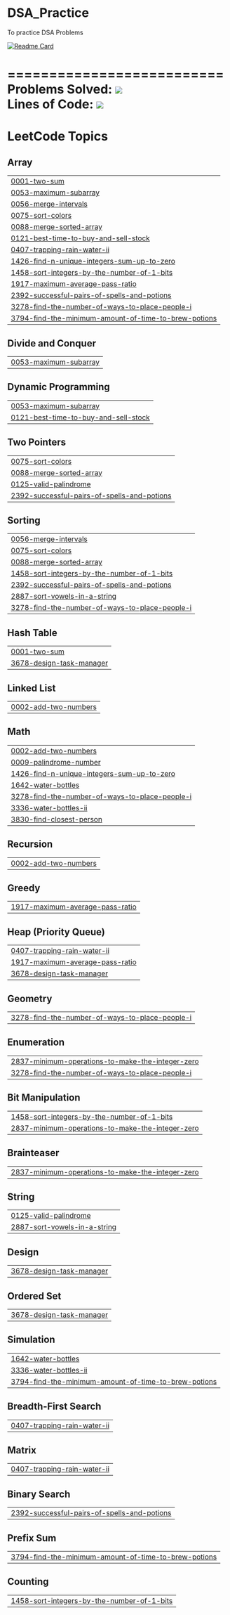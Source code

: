 # DSA_Practice
To practice DSA Problems <br />

[![Readme Card](https://github-readme-stats.vercel.app/api/pin/?username=mudar-hussain&repo=DSA_Practice)](https://github.com/mudar-hussain/DSA_Practice) <br />

========================== <br />
Problems Solved:  [![](https://tokei.rs/b1/github/mudar-hussain/DSA_Practice?category=files)](https://github.com/mudar-hussain/DSA_Practice)<br />
Lines of Code:  [![](https://tokei.rs/b1/github/mudar-hussain/DSA_Practice?category=code)](https://github.com/mudar-hussain/DSA_Practice) <br />
==========================


<!---LeetCode Topics Start-->
# LeetCode Topics
## Array
|  |
| ------- |
| [0001-two-sum](https://github.com/mudar-hussain/DSA_Leetcode_Practice/tree/master/0001-two-sum) |
| [0053-maximum-subarray](https://github.com/mudar-hussain/DSA_Leetcode_Practice/tree/master/0053-maximum-subarray) |
| [0056-merge-intervals](https://github.com/mudar-hussain/DSA_Leetcode_Practice/tree/master/0056-merge-intervals) |
| [0075-sort-colors](https://github.com/mudar-hussain/DSA_Leetcode_Practice/tree/master/0075-sort-colors) |
| [0088-merge-sorted-array](https://github.com/mudar-hussain/DSA_Leetcode_Practice/tree/master/0088-merge-sorted-array) |
| [0121-best-time-to-buy-and-sell-stock](https://github.com/mudar-hussain/DSA_Leetcode_Practice/tree/master/0121-best-time-to-buy-and-sell-stock) |
| [0407-trapping-rain-water-ii](https://github.com/mudar-hussain/DSA_Leetcode_Practice/tree/master/0407-trapping-rain-water-ii) |
| [1426-find-n-unique-integers-sum-up-to-zero](https://github.com/mudar-hussain/DSA_Leetcode_Practice/tree/master/1426-find-n-unique-integers-sum-up-to-zero) |
| [1458-sort-integers-by-the-number-of-1-bits](https://github.com/mudar-hussain/DSA_Leetcode_Practice/tree/master/1458-sort-integers-by-the-number-of-1-bits) |
| [1917-maximum-average-pass-ratio](https://github.com/mudar-hussain/DSA_Leetcode_Practice/tree/master/1917-maximum-average-pass-ratio) |
| [2392-successful-pairs-of-spells-and-potions](https://github.com/mudar-hussain/DSA_Leetcode_Practice/tree/master/2392-successful-pairs-of-spells-and-potions) |
| [3278-find-the-number-of-ways-to-place-people-i](https://github.com/mudar-hussain/DSA_Leetcode_Practice/tree/master/3278-find-the-number-of-ways-to-place-people-i) |
| [3794-find-the-minimum-amount-of-time-to-brew-potions](https://github.com/mudar-hussain/DSA_Leetcode_Practice/tree/master/3794-find-the-minimum-amount-of-time-to-brew-potions) |
## Divide and Conquer
|  |
| ------- |
| [0053-maximum-subarray](https://github.com/mudar-hussain/DSA_Leetcode_Practice/tree/master/0053-maximum-subarray) |
## Dynamic Programming
|  |
| ------- |
| [0053-maximum-subarray](https://github.com/mudar-hussain/DSA_Leetcode_Practice/tree/master/0053-maximum-subarray) |
| [0121-best-time-to-buy-and-sell-stock](https://github.com/mudar-hussain/DSA_Leetcode_Practice/tree/master/0121-best-time-to-buy-and-sell-stock) |
## Two Pointers
|  |
| ------- |
| [0075-sort-colors](https://github.com/mudar-hussain/DSA_Leetcode_Practice/tree/master/0075-sort-colors) |
| [0088-merge-sorted-array](https://github.com/mudar-hussain/DSA_Leetcode_Practice/tree/master/0088-merge-sorted-array) |
| [0125-valid-palindrome](https://github.com/mudar-hussain/DSA_Leetcode_Practice/tree/master/0125-valid-palindrome) |
| [2392-successful-pairs-of-spells-and-potions](https://github.com/mudar-hussain/DSA_Leetcode_Practice/tree/master/2392-successful-pairs-of-spells-and-potions) |
## Sorting
|  |
| ------- |
| [0056-merge-intervals](https://github.com/mudar-hussain/DSA_Leetcode_Practice/tree/master/0056-merge-intervals) |
| [0075-sort-colors](https://github.com/mudar-hussain/DSA_Leetcode_Practice/tree/master/0075-sort-colors) |
| [0088-merge-sorted-array](https://github.com/mudar-hussain/DSA_Leetcode_Practice/tree/master/0088-merge-sorted-array) |
| [1458-sort-integers-by-the-number-of-1-bits](https://github.com/mudar-hussain/DSA_Leetcode_Practice/tree/master/1458-sort-integers-by-the-number-of-1-bits) |
| [2392-successful-pairs-of-spells-and-potions](https://github.com/mudar-hussain/DSA_Leetcode_Practice/tree/master/2392-successful-pairs-of-spells-and-potions) |
| [2887-sort-vowels-in-a-string](https://github.com/mudar-hussain/DSA_Leetcode_Practice/tree/master/2887-sort-vowels-in-a-string) |
| [3278-find-the-number-of-ways-to-place-people-i](https://github.com/mudar-hussain/DSA_Leetcode_Practice/tree/master/3278-find-the-number-of-ways-to-place-people-i) |
## Hash Table
|  |
| ------- |
| [0001-two-sum](https://github.com/mudar-hussain/DSA_Leetcode_Practice/tree/master/0001-two-sum) |
| [3678-design-task-manager](https://github.com/mudar-hussain/DSA_Leetcode_Practice/tree/master/3678-design-task-manager) |
## Linked List
|  |
| ------- |
| [0002-add-two-numbers](https://github.com/mudar-hussain/DSA_Leetcode_Practice/tree/master/0002-add-two-numbers) |
## Math
|  |
| ------- |
| [0002-add-two-numbers](https://github.com/mudar-hussain/DSA_Leetcode_Practice/tree/master/0002-add-two-numbers) |
| [0009-palindrome-number](https://github.com/mudar-hussain/DSA_Leetcode_Practice/tree/master/0009-palindrome-number) |
| [1426-find-n-unique-integers-sum-up-to-zero](https://github.com/mudar-hussain/DSA_Leetcode_Practice/tree/master/1426-find-n-unique-integers-sum-up-to-zero) |
| [1642-water-bottles](https://github.com/mudar-hussain/DSA_Leetcode_Practice/tree/master/1642-water-bottles) |
| [3278-find-the-number-of-ways-to-place-people-i](https://github.com/mudar-hussain/DSA_Leetcode_Practice/tree/master/3278-find-the-number-of-ways-to-place-people-i) |
| [3336-water-bottles-ii](https://github.com/mudar-hussain/DSA_Leetcode_Practice/tree/master/3336-water-bottles-ii) |
| [3830-find-closest-person](https://github.com/mudar-hussain/DSA_Leetcode_Practice/tree/master/3830-find-closest-person) |
## Recursion
|  |
| ------- |
| [0002-add-two-numbers](https://github.com/mudar-hussain/DSA_Leetcode_Practice/tree/master/0002-add-two-numbers) |
## Greedy
|  |
| ------- |
| [1917-maximum-average-pass-ratio](https://github.com/mudar-hussain/DSA_Leetcode_Practice/tree/master/1917-maximum-average-pass-ratio) |
## Heap (Priority Queue)
|  |
| ------- |
| [0407-trapping-rain-water-ii](https://github.com/mudar-hussain/DSA_Leetcode_Practice/tree/master/0407-trapping-rain-water-ii) |
| [1917-maximum-average-pass-ratio](https://github.com/mudar-hussain/DSA_Leetcode_Practice/tree/master/1917-maximum-average-pass-ratio) |
| [3678-design-task-manager](https://github.com/mudar-hussain/DSA_Leetcode_Practice/tree/master/3678-design-task-manager) |
## Geometry
|  |
| ------- |
| [3278-find-the-number-of-ways-to-place-people-i](https://github.com/mudar-hussain/DSA_Leetcode_Practice/tree/master/3278-find-the-number-of-ways-to-place-people-i) |
## Enumeration
|  |
| ------- |
| [2837-minimum-operations-to-make-the-integer-zero](https://github.com/mudar-hussain/DSA_Leetcode_Practice/tree/master/2837-minimum-operations-to-make-the-integer-zero) |
| [3278-find-the-number-of-ways-to-place-people-i](https://github.com/mudar-hussain/DSA_Leetcode_Practice/tree/master/3278-find-the-number-of-ways-to-place-people-i) |
## Bit Manipulation
|  |
| ------- |
| [1458-sort-integers-by-the-number-of-1-bits](https://github.com/mudar-hussain/DSA_Leetcode_Practice/tree/master/1458-sort-integers-by-the-number-of-1-bits) |
| [2837-minimum-operations-to-make-the-integer-zero](https://github.com/mudar-hussain/DSA_Leetcode_Practice/tree/master/2837-minimum-operations-to-make-the-integer-zero) |
## Brainteaser
|  |
| ------- |
| [2837-minimum-operations-to-make-the-integer-zero](https://github.com/mudar-hussain/DSA_Leetcode_Practice/tree/master/2837-minimum-operations-to-make-the-integer-zero) |
## String
|  |
| ------- |
| [0125-valid-palindrome](https://github.com/mudar-hussain/DSA_Leetcode_Practice/tree/master/0125-valid-palindrome) |
| [2887-sort-vowels-in-a-string](https://github.com/mudar-hussain/DSA_Leetcode_Practice/tree/master/2887-sort-vowels-in-a-string) |
## Design
|  |
| ------- |
| [3678-design-task-manager](https://github.com/mudar-hussain/DSA_Leetcode_Practice/tree/master/3678-design-task-manager) |
## Ordered Set
|  |
| ------- |
| [3678-design-task-manager](https://github.com/mudar-hussain/DSA_Leetcode_Practice/tree/master/3678-design-task-manager) |
## Simulation
|  |
| ------- |
| [1642-water-bottles](https://github.com/mudar-hussain/DSA_Leetcode_Practice/tree/master/1642-water-bottles) |
| [3336-water-bottles-ii](https://github.com/mudar-hussain/DSA_Leetcode_Practice/tree/master/3336-water-bottles-ii) |
| [3794-find-the-minimum-amount-of-time-to-brew-potions](https://github.com/mudar-hussain/DSA_Leetcode_Practice/tree/master/3794-find-the-minimum-amount-of-time-to-brew-potions) |
## Breadth-First Search
|  |
| ------- |
| [0407-trapping-rain-water-ii](https://github.com/mudar-hussain/DSA_Leetcode_Practice/tree/master/0407-trapping-rain-water-ii) |
## Matrix
|  |
| ------- |
| [0407-trapping-rain-water-ii](https://github.com/mudar-hussain/DSA_Leetcode_Practice/tree/master/0407-trapping-rain-water-ii) |
## Binary Search
|  |
| ------- |
| [2392-successful-pairs-of-spells-and-potions](https://github.com/mudar-hussain/DSA_Leetcode_Practice/tree/master/2392-successful-pairs-of-spells-and-potions) |
## Prefix Sum
|  |
| ------- |
| [3794-find-the-minimum-amount-of-time-to-brew-potions](https://github.com/mudar-hussain/DSA_Leetcode_Practice/tree/master/3794-find-the-minimum-amount-of-time-to-brew-potions) |
## Counting
|  |
| ------- |
| [1458-sort-integers-by-the-number-of-1-bits](https://github.com/mudar-hussain/DSA_Leetcode_Practice/tree/master/1458-sort-integers-by-the-number-of-1-bits) |
<!---LeetCode Topics End-->